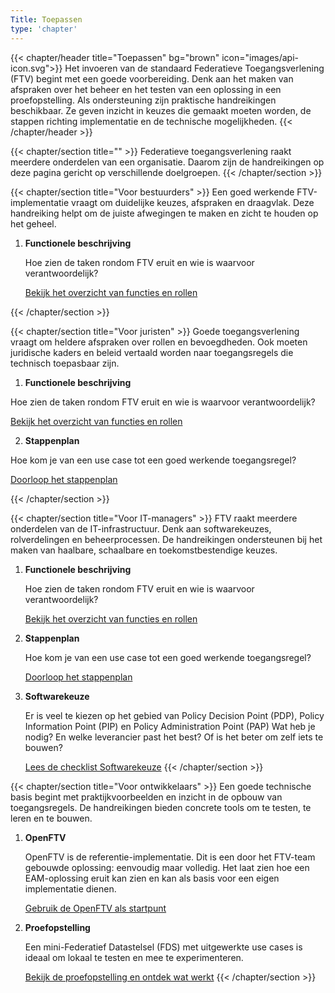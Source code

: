 ```yaml
---
Title: Toepassen
type: 'chapter'
---
```


{{< chapter/header title="Toepassen" bg="brown" icon="images/api-icon.svg">}}
Het invoeren van de standaard Federatieve Toegangsverlening (FTV) begint met een goede voorbereiding. Denk aan het maken van afspraken over het beheer en het testen van een oplossing in een proefopstelling. Als ondersteuning zijn praktische handreikingen beschikbaar. Ze geven inzicht in keuzes die gemaakt moeten worden, de stappen richting implementatie en de technische mogelijkheden.
{{< /chapter/header >}}

{{< chapter/section title="" >}}
Federatieve toegangsverlening raakt meerdere onderdelen van een organisatie. Daarom zijn de handreikingen op deze pagina gericht op verschillende doelgroepen. 
{{< /chapter/section >}}


{{< chapter/section title="Voor bestuurders" >}}
Een goed werkende FTV-implementatie vraagt om duidelijke keuzes, afspraken en draagvlak. Deze handreiking helpt om de juiste afwegingen te maken en zicht te houden op het geheel.

1. **Functionele beschrijving**

   Hoe zien de taken rondom FTV eruit en wie is waarvoor verantwoordelijk?

   [Bekijk het overzicht van functies en rollen](functioneel)

{{< /chapter/section >}}

{{< chapter/section title="Voor juristen" >}}
   Goede toegangsverlening vraagt om heldere afspraken over rollen en bevoegdheden. Ook moeten juridische kaders en beleid vertaald worden naar toegangsregels die technisch toepasbaar zijn.

   1. **Functionele beschrijving**

   Hoe zien de taken rondom FTV eruit en wie is waarvoor verantwoordelijk?

   [Bekijk het overzicht van functies en rollen](functioneel)

   2. **Stappenplan**

   Hoe kom je van een use case tot een goed werkende toegangsregel?

   [Doorloop het stappenplan](stappenplan)

{{< /chapter/section >}}

{{< chapter/section title="Voor IT-managers" >}}
FTV raakt meerdere onderdelen van de IT-infrastructuur. Denk aan softwarekeuzes, rolverdelingen en beheerprocessen. De handreikingen ondersteunen bij het maken van haalbare, schaalbare en toekomstbestendige keuzes.

1. **Functionele beschrijving**

   Hoe zien de taken rondom FTV eruit en wie is waarvoor verantwoordelijk?

   [Bekijk het overzicht van functies en rollen](functioneel)

2. **Stappenplan**

   Hoe kom je van een use case tot een goed werkende toegangsregel?

   [Doorloop het stappenplan](stappenplan)

3. **Softwarekeuze**

   Er is veel te kiezen op het gebied van Policy Decision Point (PDP), Policy Information Point (PIP) en Policy Administration Point (PAP) Wat heb je nodig? En welke leverancier past het best? Of is het beter om zelf iets te bouwen?

   [Lees de checklist Softwarekeuze](softwarekeus)
{{< /chapter/section >}}

{{< chapter/section title="Voor ontwikkelaars" >}}
Een goede technische basis begint met praktijkvoorbeelden en inzicht in de opbouw van toegangsregels. De handreikingen bieden concrete tools om te testen, te leren en te bouwen.

1. **OpenFTV**

   OpenFTV is de referentie-implementatie. Dit is een door het FTV-team gebouwde oplossing: eenvoudig maar volledig. Het laat zien hoe een EAM-oplossing eruit kan zien en kan als basis voor een eigen implementatie dienen.

   [Gebruik de OpenFTV als startpunt](openftv)

4. **Proefopstelling**

   Een mini-Federatief Datastelsel (FDS) met uitgewerkte use cases is ideaal om lokaal te testen en mee te experimenteren.

   [Bekijk de proefopstelling en ontdek wat werkt](proefopstelling)
{{< /chapter/section >}}

